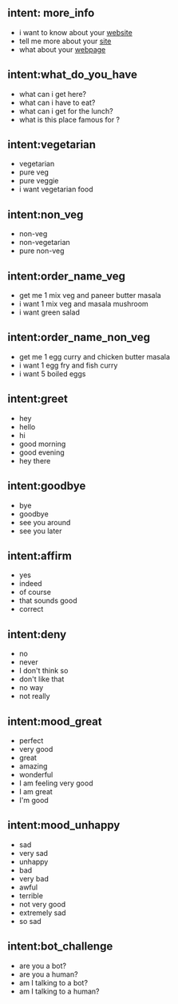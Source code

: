 ## intent: more_info
- i want to know about your [website](LINK)
- tell me more about your [site](LINK:website)
- what about your [webpage](LINK:website)
## intent:what_do_you_have
- what can i get here?
- what can i have to eat?
- what can i get for the lunch?
- what is this place famous for ?
## intent:vegetarian
- vegetarian
- pure veg
- pure veggie
- i want vegetarian food
## intent:non_veg
- non-veg
- non-vegetarian
- pure non-veg
## intent:order_name_veg
- get me 1 mix veg and paneer butter masala
- i want 1 mix veg and masala mushroom
- i want green salad
## intent:order_name_non_veg
- get me 1 egg curry and chicken butter masala
- i want 1 egg fry and fish curry
- i want 5 boiled eggs
## intent:greet
- hey
- hello
- hi
- good morning
- good evening
- hey there
## intent:goodbye
- bye
- goodbye
- see you around
- see you later
## intent:affirm
- yes
- indeed
- of course
- that sounds good
- correct
## intent:deny
- no
- never
- I don't think so
- don't like that
- no way
- not really
## intent:mood_great
- perfect
- very good
- great
- amazing
- wonderful
- I am feeling very good
- I am great
- I'm good
## intent:mood_unhappy
- sad
- very sad
- unhappy
- bad
- very bad
- awful
- terrible
- not very good
- extremely sad
- so sad
## intent:bot_challenge
- are you a bot?
- are you a human?
- am I talking to a bot?
- am I talking to a human?